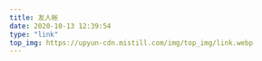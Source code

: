 ```yaml
---
title: 友人帐
date: 2020-10-13 12:39:54
type: "link"
top_img: https://upyun-cdn.mistill.com/img/top_img/link.webp
---
```

